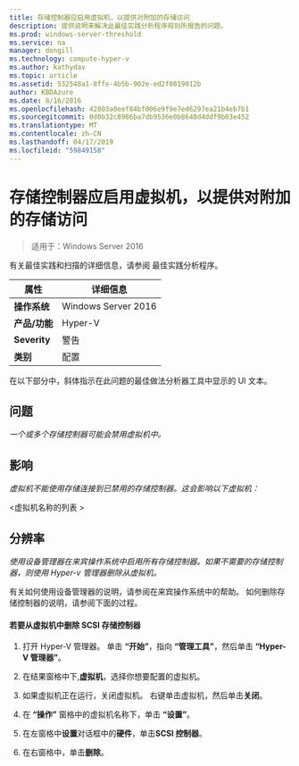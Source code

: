 ```yaml
---
title: 存储控制器应启用虚拟机，以提供对附加的存储访问
description: 提供说明来解决此最佳实践分析程序规则所报告的问题。
ms.prod: windows-server-threshold
ms.service: na
manager: dongill
ms.technology: compute-hyper-v
ms.author: kathydav
ms.topic: article
ms.assetid: 532548a1-8ffe-4b5b-902e-ed2f0819012b
author: KBDAzure
ms.date: 8/16/2016
ms.openlocfilehash: 42803a0eef84bf006e9f9e7ed6297ea21b4eb7b1
ms.sourcegitcommit: 0d0b32c8986ba7db9536e0b8648d4ddf9b03e452
ms.translationtype: MT
ms.contentlocale: zh-CN
ms.lasthandoff: 04/17/2019
ms.locfileid: "59849158"
---
```

# <a name="storage-controllers-should-be-enabled-in-virtual-machines-to-provide-access-to-attached-storage"></a>存储控制器应启用虚拟机，以提供对附加的存储访问

>适用于：Windows Server 2016

有关最佳实践和扫描的详细信息，请参阅 最佳实践分析程序。  
  
|属性|详细信息|  
|-|-|  
|**操作系统**|Windows Server 2016|  
|**产品/功能**|Hyper-V|  
|**Severity**|警告|  
|**类别**|配置|  

在以下部分中，斜体指示在此问题的最佳做法分析器工具中显示的 UI 文本。

## <a name="issue"></a>问题  
  
*一个或多个存储控制器可能会禁用虚拟机中。*  
  
## <a name="impact"></a>影响  
  
*虚拟机不能使用存储连接到已禁用的存储控制器。这会影响以下虚拟机：*  
  
\<虚拟机名称的列表 >  
  
## <a name="resolution"></a>分辨率  
  
*使用设备管理器在来宾操作系统中启用所有存储控制器。如果不需要的存储控制器，则使用 Hyper-v 管理器删除从虚拟机。*  
  
有关如何使用设备管理器的说明，请参阅在来宾操作系统中的帮助。 如何删除存储控制器的说明，请参阅下面的过程。  
  
#### <a name="to-remove-a-scsi-storage-controller-from-the-virtual-machine"></a>若要从虚拟机中删除 SCSI 存储控制器  
  
1.  打开 Hyper-V 管理器。 单击 **“开始”**，指向 **“管理工具”**，然后单击 **“Hyper-V 管理器”**。  
  
2.  在结果窗格中下,**虚拟机**，选择你想要配置的虚拟机。  
  
3.  如果虚拟机正在运行，关闭虚拟机。 右键单击虚拟机，然后单击**关闭**。  
  
4.  在 **“操作”** 窗格中的虚拟机名称下，单击 **“设置”**。  
  
5.  在左窗格中**设置**对话框中的**硬件**，单击**SCSI 控制器**。  
  
6.  在右窗格中，单击**删除**。  
  


